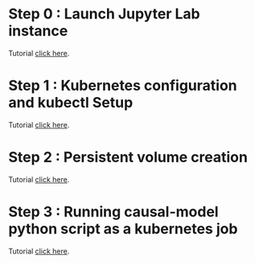 # Step 0 : Launch Jupyter Lab instance
Tutorial [click here](https://group001.gitlab.io/-/research-shradha/-/jobs/6758887163/artifacts/public/Step0-Jupyter_lab_starting.html).

# Step 1 : Kubernetes configuration and kubectl Setup
Tutorial [click here](https://group001.gitlab.io/-/research-shradha/-/jobs/6758887163/artifacts/public/Step1-kubectl_installation.html).

# Step 2 : Persistent volume creation
Tutorial [click here](https://group001.gitlab.io/-/research-shradha/-/jobs/6758887163/artifacts/public/Step2-persistant_volume_creation.html).

# Step 3 : Running causal-model python script as a kubernetes job
Tutorial [click here](https://group001.gitlab.io/-/research-shradha/-/jobs/6758887163/artifacts/public/Step3-causal-model-job.html).


